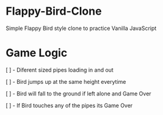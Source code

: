 # Flappy-Bird-Clone

Simple Flappy Bird style clone to practice Vanilla JavaScript


# Game Logic

[ ] - Diferent sized pipes loading in and out

[ ] - Bird jumps up at the same height everytime

[ ] - Bird will fall to the ground if left alone and Game Over

[ ] - If Bird touches any of the pipes its Game Over

